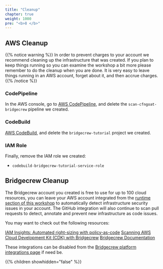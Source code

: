 ```yaml
---
title: "Cleanup"
chapter: true
weight: 1000
pre: "<b>8 </b>"
---
```


## AWS Cleanup
{{% notice warning %}} In order to prevent charges to your account we recommend cleaning up the infrastructure that was created. If you plan to keep things running so you can examine the workshop a bit more please remember to do the cleanup when you are done. It is very easy to leave things running in an AWS account, forget about it, and then accrue charges. {{% /notice %}}

### CodePipeline
In the AWS console, go to [AWS CodePipeline](https://console.aws.amazon.com/codesuite/codepipeline/), and delete the `scan-cfngoat-bridgecrew` pipeline we created.

### CodeBuild
 [AWS CodeBuild](https://aws.amazon.com/codebuild/), and delete the `bridgecrew-tutorial` project we created.

### IAM Role
Finally, remove the IAM role we created:
 - `codebuild-bridgecrew-tutorial-service-role`


## Bridgecrew Cleanup
The Bridgecrew account you created is free to use for up to 100 cloud resources, you can leave your AWS account integrated from the [runtime section of this workshop](../30_module_three/3004_bridgecrew_automate_add_runtime.html) to automatically detect infrastructure security issues in your account. The GitHub integration will also continue to  scan pull requests to detect, annotate and prevent new infrastructure as code issues. 

You may want to check out the following resources:

[IAM Insights: Automated right-sizing with policy-as-code](https://bridgecrew.io/blog/iam-insights-automated-right-sizing-for-iam-policy-code/)
[Scanning AWS Cloud Development Kit (CDK) with Bridgecrew](https://bridgecrew.io/blog/cloudformation-aws-cdk-scanning-security-compliance/)
[Bridgecrew Documentation](https://docs.bridgecrew.io/docs)

These integrations can be disabled from the [Bridgecrew platform integrations page](https://www.bridgecrew.cloud/integrations/Github) if need be.

{{% children showhidden="false" %}}